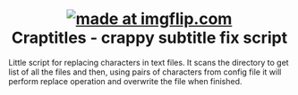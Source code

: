 
<h1 align="center">
  <a href="https://imgflip.com/i/2mfgn2"><img src="https://i.imgflip.com/2mfgn2.jpg" title="made at imgflip.com"/></a>
  <br>
  Craptitles - crappy subtitle fix script
  <br>
</h1>

Little script for replacing characters in text files.
It scans the directory to get list of all the files and then, using pairs of characters from config file it will perform replace operation and overwrite the file when finished.
